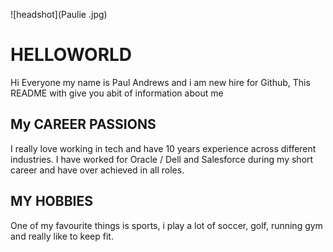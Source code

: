 ![headshot](Paulie .jpg)
# HELLOWORLD
Hi Everyone my name is Paul Andrews and i am new hire for Github, This README with give you abit of information about me
 
## My CAREER PASSIONS
I really love working in tech and have 10 years experience across different industries. I have worked for Oracle / Dell and Salesforce during my short career and have over achieved in all roles. 
 
## MY HOBBIES 
One of my favourite things is sports, i play a lot of soccer, golf, running gym and really like to keep fit. 
